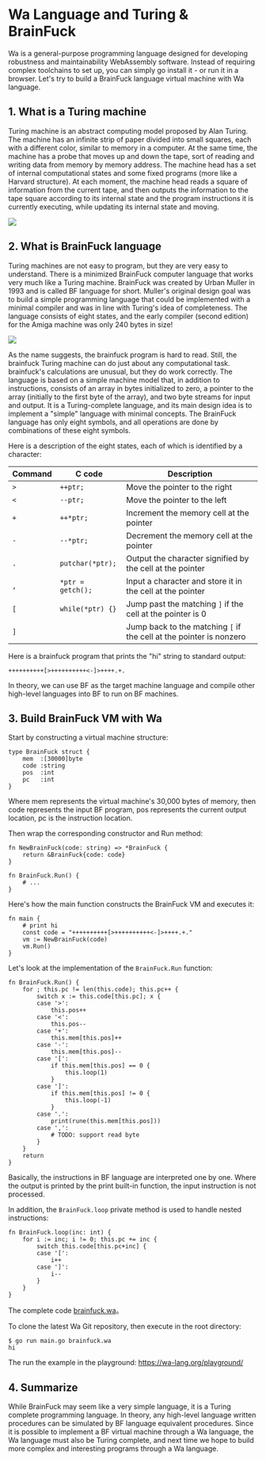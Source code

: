 # Wa Language and Turing & BrainFuck

Wa is a general-purpose programming language designed for developing robustness and maintainability WebAssembly software. Instead of requiring complex toolchains to set up, you can simply go install it - or run it in a browser. Let's try to build a BrainFuck language virtual machine with Wa language.


## 1. What is a Turing machine

Turing machine is an abstract computing model proposed by Alan Turing. The machine has an infinite strip of paper divided into small squares, each with a different color, similar to memory in a computer. At the same time, the machine has a probe that moves up and down the tape, sort of reading and writing data from memory by memory address. The machine head has a set of internal computational states and some fixed programs (more like a Harvard structure). At each moment, the machine head reads a square of information from the current tape, and then outputs the information to the tape square according to its internal state and the program instructions it is currently executing, while updating its internal state and moving.

![](/st0013-01.png)

## 2. What is BrainFuck language

Turing machines are not easy to program, but they are very easy to understand. There is a minimized BrainFuck computer language that works very much like a Turing machine. BrainFuck was created by Urban Muller in 1993 and is called BF language for short. Muller's original design goal was to build a simple programming language that could be implemented with a minimal compiler and was in line with Turing's idea of completeness. The language consists of eight states, and the early compiler (second edition) for the Amiga machine was only 240 bytes in size!

![](/st0013-02.jpg)

As the name suggests, the brainfuck program is hard to read. Still, the brainfuck Turing machine can do just about any computational task. brainfuck's calculations are unusual, but they do work correctly. The language is based on a simple machine model that, in addition to instructions, consists of an array in bytes initialized to zero, a pointer to the array (initially to the first byte of the array), and two byte streams for input and output. It is a Turing-complete language, and its main design idea is to implement a "simple" language with minimal concepts. The BrainFuck language has only eight symbols, and all operations are done by combinations of these eight symbols.

Here is a description of the eight states, each of which is identified by a character:

| Command  | C code            | Description |
| --- | ----------------- | ------ |
| `>` | `++ptr;`          | Move the pointer to the right |
| `<` | `--ptr;`          | Move the pointer to the left |
| `+` | `++*ptr;`         | Increment the memory cell at the pointer |
| `-` | `--*ptr;`         | Decrement the memory cell at the pointer |
| `.` | `putchar(*ptr);`  | Output the character signified by the cell at the pointer |
| `,` | `*ptr = getch();` | Input a character and store it in the cell at the pointer |
| `[` | `while(*ptr) {}`  | Jump past the matching `]` if the cell at the pointer is 0 |
| `]` |                   | Jump back to the matching `[` if the cell at the pointer is nonzero |

Here is a brainfuck program that prints the "hi" string to standard output:

```
++++++++++[>++++++++++<-]>++++.+.
```

In theory, we can use BF as the target machine language and compile other high-level languages into BF to run on BF machines.

## 3. Build BrainFuck VM with Wa

Start by constructing a virtual machine structure:

```wa
type BrainFuck struct {
	mem  :[30000]byte
	code :string
	pos  :int
	pc   :int
}
```

Where mem represents the virtual machine's 30,000 bytes of memory, then code represents the input BF program, pos represents the current output location, pc is the instruction location.

Then wrap the corresponding constructor and Run method:

```wa
fn NewBrainFuck(code: string) => *BrainFuck {
	return &BrainFuck{code: code}
}

fn BrainFuck.Run() {
	# ...
}
```

Here's how the main function constructs the BrainFuck VM and executes it:

```wa
fn main {
	# print hi
	const code = "++++++++++[>++++++++++<-]>++++.+."
	vm := NewBrainFuck(code)
	vm.Run()
}
```

Let's look at the implementation of the `BrainFuck.Run` function:

```wa
fn BrainFuck.Run() {
	for ; this.pc != len(this.code); this.pc++ {
		switch x := this.code[this.pc]; x {
		case '>':
			this.pos++
		case '<':
			this.pos--
		case '+':
			this.mem[this.pos]++
		case '-':
			this.mem[this.pos]--
		case '[':
			if this.mem[this.pos] == 0 {
				this.loop(1)
			}
		case ']':
			if this.mem[this.pos] != 0 {
				this.loop(-1)
			}
		case '.':
			print(rune(this.mem[this.pos]))
		case ',':
			# TODO: support read byte
		}
	}
	return
}
```

Basically, the instructions in BF language are interpreted one by one. Where the output is printed by the print built-in function, the input instruction is not processed.

In addition, the `BrainFuck.loop` private method is used to handle nested instructions:

```wa
fn BrainFuck.loop(inc: int) {
	for i := inc; i != 0; this.pc += inc {
		switch this.code[this.pc+inc] {
		case '[':
			i++
		case ']':
			i--
		}
	}
}
```

The complete code [brainfuck.wa](https://gitee.com/wa-lang/wa/blob/master/brainfuck.wa)。

To clone the latest Wa Git repository, then execute in the root directory:

```
$ go run main.go brainfuck.wa 
hi
```

The run the example in the playground: https://wa-lang.org/playground/

## 4. Summarize

While BrainFuck may seem like a very simple language, it is a Turing complete programming language. In theory, any high-level language written procedures can be simulated by BF language equivalent procedures. Since it is possible to implement a BF virtual machine through a Wa language, the Wa language must also be Turing complete, and next time we hope to build more complex and interesting programs through a Wa language.

